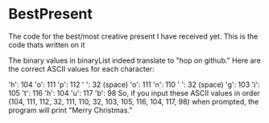 # BestPresent
The code for the best/most creative present I have received yet. This is the code thats written on it

The binary values in binaryList indeed translate to "hop on github." Here are the correct ASCII values for each character:

'h': 104
'o': 111
'p': 112
' ': 32 (space)
'o': 111
'n': 110
' ': 32 (space)
'g': 103
'i': 105
't': 116
'h': 104
'u': 117
'b': 98
So, if you input these ASCII values in order (104, 111, 112, 32, 111, 110, 32, 103, 105, 116, 104, 117, 98) when prompted, the program will print "Merry Christmas." 
